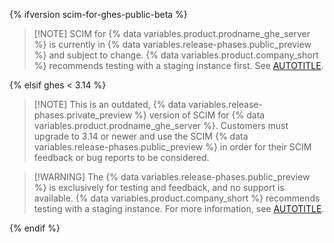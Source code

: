 {% ifversion scim-for-ghes-public-beta %}

>[!NOTE] SCIM for {% data variables.product.prodname_ghe_server %} is currently in {% data variables.release-phases.public_preview %} and subject to change. {% data variables.product.company_short %} recommends testing with a staging instance first. See [AUTOTITLE](/admin/installation/setting-up-a-github-enterprise-server-instance/setting-up-a-staging-instance).

{% elsif ghes < 3.14 %}

>[!NOTE] This is an outdated, {% data variables.release-phases.private_preview %} version of SCIM for {% data variables.product.prodname_ghe_server %}. Customers must upgrade to 3.14 or newer and use the SCIM {% data variables.release-phases.public_preview %} in order for their SCIM feedback or bug reports to be considered.

>[!WARNING] The {% data variables.release-phases.public_preview %} is exclusively for testing and feedback, and no support is available. {% data variables.product.company_short %} recommends testing with a staging instance. For more information, see [AUTOTITLE](/admin/installation/setting-up-a-github-enterprise-server-instance/setting-up-a-staging-instance).

{% endif %}
